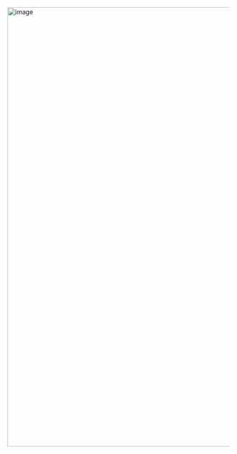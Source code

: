 <img width="2492" height="994" alt="image" src="https://github.com/user-attachments/assets/7b8e3c5d-4331-48e0-ac17-639f16b4316c" />




